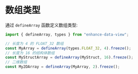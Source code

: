 # 数组类型

通过 `defineArray` 函数定义数组类型:

```typescript
import { defineArray, types } from "enhance-data-view";

// 长度为 4 的 FLOAT_32 数组
const MyArray = defineArray(types.FLOAT_32, 4).freeze();
// 长度为 16 的结构体数组
const MyStructArray = defineArray(MyStruct, 16).freeze();
// 二维数组
const My2DArray = defineArray(MyArray, 2).freeze();
```